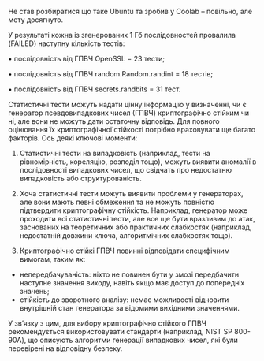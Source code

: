 Не став розбиратися що таке Ubuntu та зробив у Coolab – повільно, але мету досягнуто. 

У результаті кожна із згенерованих 1 Гб послідовностей провалила (FAILED) наступну кількість тестів:

   •	послідовність від ГПВЧ OpenSSL  =  23 тести;

   •	послідовність від ГПВЧ random.Random.randint = 18 тестів;

   •	послідовність від ГПВЧ secrets.randbits =  31 тест.

Статистичні тести можуть надати цінну інформацію у визначенні, чи є генератор псевдовипадкових чисел (ГПВЧ) криптографічно стійким чи ні, але вони не можуть дати остаточну відповідь. Для повного оцінювання їх криптографічної стійкості потрібно враховувати ще багато факторів. Ось деякі ключові моменти:

1.	Статистичні тести на випадковість (наприклад, тести на рівномірність, кореляцію, розподіл тощо), можуть виявити аномалії в послідовності випадкових чисел, що свідчать про недостатню випадковість або структурованість.

2.	Хоча статистичні тести можуть виявити проблеми у генераторах, але вони мають певні обмеження та не можуть повністю підтвердити криптографічну стійкість. Наприклад, генератор може проходити всі статистичні тести, але все ще бути вразливим до атак, заснованих на теоретичних або практичних слабкостях (наприклад, недостатній довжини ключа, алгоритмічних слабкостях тощо).

3.	Криптографічно стійкі ГПВЧ повинні відповідати специфічним вимогам, таким як:
   -	непередбачуваність: ніхто не повинен бути у змозі передбачити наступне значення виходу, навіть якщо має доступ до попередніх значень;
   -	стійкість до зворотного аналізу: немає можливості відновити внутрішній стан генератора за відомими вихідними значеннями.

У зв’язку з цим, для вибору криптографічно стійкого ГПВЧ рекомендується використовувати стандарти (наприклад, NIST SP 800-90A), що описують алгоритми генерації випадкових чисел, які були перевірені на відповідну безпеку.
